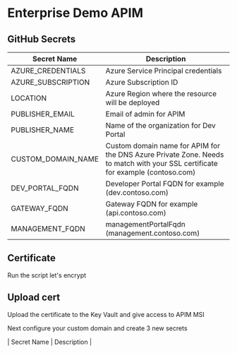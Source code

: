 # Enterprise Demo APIM

## GitHub Secrets

| Secret Name | Description |
| ----------- | ----------- |
| AZURE_CREDENTIALS | Azure Service Principal credentials |
| AZURE_SUBSCRIPTION | Azure Subscription ID |
| LOCATION | Azure Region where the resource will be deployed |
| PUBLISHER_EMAIL | Email of admin for APIM |
| PUBLISHER_NAME | Name of the organization for Dev Portal |
| CUSTOM_DOMAIN_NAME | Custom domain name for APIM for the DNS Azure Private Zone.  Needs to match with your SSL certificate for example (contoso.com) |
| DEV_PORTAL_FQDN | Developer Portal FQDN for example (dev.contoso.com) |
| GATEWAY_FQDN | Gateway FQDN  for example (api.contoso.com) |
| MANAGEMENT_FQDN | managementPortalFqdn (management.contoso.com) |

## Certificate

Run the script let's encrypt

## Upload cert

Upload the certificate to the Key Vault and give access to APIM MSI

Next configure your custom domain and create 3 new secrets

| Secret Name | Description |
